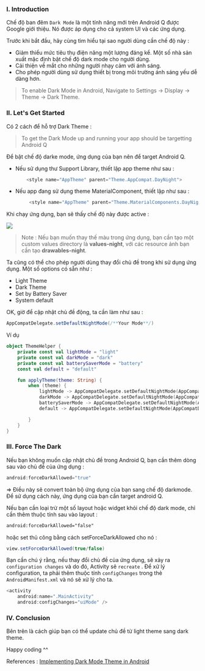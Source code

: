 ### I. Introduction

Chế độ ban đêm `Dark Mode` là một tính năng mới trên Android Q được Google giới thiệu. Nó được áp dụng cho cả system UI và các ứng dụng.

Trước khi bắt đầu, hãy cùng tìm hiểu tại sao người dùng cần chế độ này :

* Giảm thiểu mức tiêu thụ điện năng một lượng đáng kể. Một số nhà sản xuất mặc định bật chế độ dark mode cho người dùng.
* Cải thiện về mắt cho những người nhạy cảm với ánh sáng.
* Cho phép người dùng sử dụng thiết bị trong môi trường ánh sáng yếu dễ dàng hơn.


> To enable Dark Mode in Android, Navigate to Settings -> Display -> Theme -> Dark Theme.



### II. Let's Get Started

Có 2 cách để hỗ trợ Dark Theme :

> To get the Dark Mode up and running your app should be targetting Android Q

Để bật chế độ darke mode, ứng dụng của bạn nên để target Android Q.

* Nếu sử dụng thư Support Library, thiết lập app theme như sau :
    ~~~java
        <style name="AppTheme" parent="Theme.AppCompat.DayNight">
    ~~~
* Nếu app đang sử dụng theme MaterialComponent, thiết lập như sau :
   ~~~java
        <style name="AppTheme" parent="Theme.MaterialComponents.DayNight">
    ~~~

Khi chạy ứng dụng, bạn sẽ thấy chế độ này được active : 

![](https://images.viblo.asia/748271d4-4d18-4f71-b595-8f61315606e6.png)

> Note : Nếu bạn muốn thay thế màu trong ứng dụng, bạn cần tạo một custom values directory là **values-night**, với các resource ảnh bạn cần tạo **drawables-night**.

Ta cũng có thể cho phép người dùng thay đổi chủ đề trong khi sử dụng ứng dụng. Một số options có sẵn như :

* Light Theme
* Dark Theme
* Set by Battery Saver
* System default

OK, giờ để cập nhật chủ đề động, ta cần làm như sau :
~~~java
AppCompatDelegate.setDefaultNightMode(/**Your Mode**/)
~~~

Ví dụ 
~~~kotlin
object ThemeHelper {
    private const val lightMode = "light"
    private const val darkMode = "dark"
    private const val batterySaverMode = "battery"
    const val default = "default"

    fun applyTheme(theme: String) {
        when (theme) {
            lightMode -> AppCompatDelegate.setDefaultNightMode(AppCompatDelegate.MODE_NIGHT_NO)
            darkMode -> AppCompatDelegate.setDefaultNightMode(AppCompatDelegate.MODE_NIGHT_YES)
            batterySaverMode -> AppCompatDelegate.setDefaultNightMode(AppCompatDelegate.MODE_NIGHT_AUTO_BATTERY)
            default -> AppCompatDelegate.setDefaultNightMode(AppCompatDelegate.MODE_NIGHT_FOLLOW_SYSTEM)

        }
    }
}
~~~

### III. Force The Dark

Nếu bạn không muốn cập nhật chủ đề trong Android Q, bạn cần thêm dòng sau vào chủ đề của ứng dụng :
~~~java
android:forceDarkAllowed="true"
~~~

=> Điều này sẽ convert toàn bộ ứng dụng của bạn sang chế độ darkmode. Để sử dụng cách này, ứng dụng của bạn cần target android Q.

Nếu bạn cần loại trừ một số layout hoặc widget khỏi chế độ dark mode, chỉ cần thêm thuộc tính sau vào layout :
~~~xml
android:forceDarkAllowed="false"
~~~
hoặc set thủ công bằng cách setForceDarkAllowed cho nó :
~~~java
view.setForceDarkAllowed(true/false)
~~~

Bạn cần chú ý rằng, nếu thay đổi chủ đề của ứng dụng, sẽ xảy ra `configuration changes` và do đó, Activity  sẽ `recreate` . Để xử lý configuration, ta phải thêm thuộc tính `configChanges` trong thẻ `AndroidManifest.xml` và nó sẽ xử lý cho ta.
~~~java
<activity
    android:name=".MainActivity"
    android:configChanges="uiMode" />
~~~

### IV. Conclusion

Bên trên là cách giúp bạn có thể update chủ đề từ light theme sang dark theme. 

Happy coding ^^

References : [Implementing Dark Mode Theme in Android](https://blog.mindorks.com/implementing-dark-mode-theme-in-android)